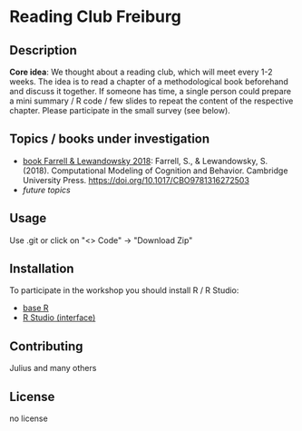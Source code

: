 # Reading Club Freiburg

## Description

**Core idea**: We thought about a reading club, which will meet every 1-2 weeks. The idea is to read a chapter of a methodological book beforehand and discuss it together. If someone has time, a single person could prepare a mini summary / R code / few slides to repeat the content of the respective chapter. Please participate in the small survey (see below). 

## Topics / books under investigation

- [book Farrell & Lewandowsky 2018](#installation): Farrell, S., & Lewandowsky, S. (2018). Computational Modeling of Cognition and Behavior. Cambridge University Press. https://doi.org/10.1017/CBO9781316272503
- *future topics*


## Usage

Use .git or click on "<> Code" -> "Download Zip"

## Installation

To participate in the workshop you should install R / R Studio: 
- [base R](https://cran.r-project.org/)
- [R Studio (interface)](https://posit.co/)

## Contributing

Julius and many others

## License

no license